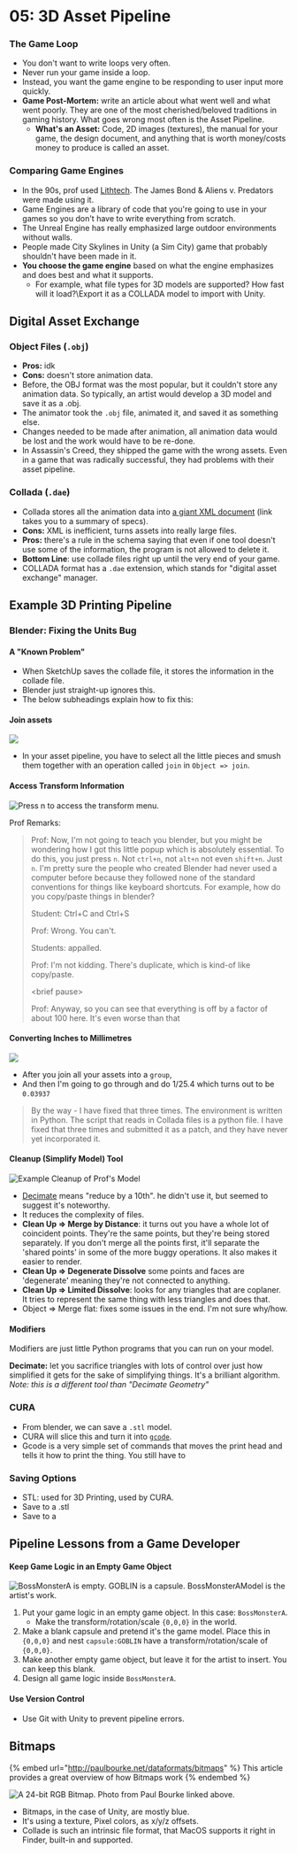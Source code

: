 # 05: 3D Asset Pipeline

### The Game Loop

* You don't want to write loops very often.
* Never run your game inside a loop.
* Instead, you want the game engine to be responding to user input more quickly.
* **Game Post-Mortem:** write an article about what went well and what went poorly. They are one of the most cherished/beloved traditions in gaming history. What goes wrong most often is the Asset Pipeline.
  * **What's an Asset:** Code, 2D images (textures), the manual for your game, the design document, and anything that is worth money/costs money to produce is called an asset.

### Comparing Game Engines

* In the 90s, prof used [Lithtech](https://en.wikipedia.org/wiki/LithTech). The James Bond & Aliens v. Predators were made using it.
* Game Engines are a library of code that you're going to use in your games so you don't have to write everything from scratch.
* The Unreal Engine has really emphasized large outdoor environments without walls.
* People made City Skylines in Unity (a Sim City) game that probably shouldn't have been made in it.&#x20;
* **You choose the game engine** based on what the engine emphasizes and does best and what it supports.
  * For example, what file types for 3D models are supported? How fast will it load?\Export it as a COLLADA model to import with Unity.

## Digital Asset Exchange

### Object Files (`.obj`)

* **Pros:** idk
* **Cons:** doesn't store animation data.
* Before, the OBJ format was the most popular, but it couldn't store any animation data. So typically, an artist would develop a 3D model and save it as a .obj.
* The animator took the `.obj` file, animated it, and saved it as something else.
* Changes needed to be made after animation, all animation data would be lost and the work would have to be re-done.
* In Assassin's Creed, they shipped the game with the wrong assets. Even in a game that was radically successful, they had problems with their asset pipeline.

### Collada (`.dae`)

* Collada stores all the animation data into [a giant XML document](http://cse.csusb.edu/tongyu/courses/cs520/notes/cs520b.pdf) (link takes you to a summary of specs).
* **Cons:** XML is inefficient, turns assets into really large files.
* **Pros:** there's a rule in the schema saying that even if one tool doesn't use some of the information, the program is not allowed to delete it.&#x20;
* **Bottom Line**: use collade files right up until the very end of your game.
* COLLADA format has a `.dae` extension, which stands for "digital asset exchange" manager.

## Example 3D Printing Pipeline

### Blender: Fixing the Units Bug

#### A "Known Problem"

* When SketchUp saves the collade file, it stores the information in the collade file.
* Blender just straight-up ignores this.
* The below subheadings explain how to fix this:

#### Join assets

![](<../../../../.gitbook/assets/Screenshot from 2022-02-28 00-43-49.png>)

* In your asset pipeline, you have to select all the little pieces and smush them together with an operation called `join` in `Object => join`.

#### Access Transform Information

![Press n to access the transform menu.](<../../../../.gitbook/assets/Screenshot from 2022-02-28 00-56-09.png>)



Prof Remarks:

> Prof: Now, I'm not going to teach you blender, but you might be wondering how I got this little popup which is absolutely essential. To do this, you just press `n`. Not `ctrl+n`, not `alt+n` not even `shift+n`. Just `n`. I'm pretty sure the people who created Blender had never used  a computer before because they followed none of the standard conventions for things like keyboard shortcuts. For example, how do you copy/paste things in blender?
>
> Student: Ctrl+C and Ctrl+S
>
> Prof: Wrong. You can't.
>
> Students: appalled.
>
> Prof: I'm not kidding. There's duplicate, which is kind-of like copy/paste.
>
> \<brief pause>&#x20;
>
> Prof: Anyway, so you can see that everything is off by a factor of about 100 here. It's even worse than that&#x20;

#### Converting Inches to Millimetres

![](<../../../../.gitbook/assets/Screenshot from 2022-02-28 00-59-41.png>)



* After you join all your assets into a `group`,&#x20;
* And then I'm going to go through and do 1/25.4 which turns out to be `0.03937`

> By the way - I have fixed that three times. The environment is written in Python. The script that reads in Collada files is a python file. I have fixed that three times and submitted it as a patch, and they have never yet incorporated it.

#### Cleanup (Simplify Model) Tool

![Example Cleanup of Prof's Model](<../../../../.gitbook/assets/Screenshot from 2022-02-28 01-18-52.png>)

* [Decimate](https://docs.blender.org/manual/en/latest/modeling/modifiers/generate/decimate.html) means "reduce by a 10th". he didn't use it, but seemed to suggest it's noteworthy.
* It reduces the complexity of files.
* **Clean Up => Merge by Distance**: it turns out you have a whole lot of coincident points. They're the same points, but they're being stored separately. If you don't merge all the points first, it'll separate the 'shared points' in some of the more buggy operations. It also makes it easier to render.
* **Clean Up => Degenerate Dissolve** some points and faces are 'degenerate' meaning they're not connected to anything.
* **Clean Up => Limited Dissolve**: looks for any triangles that are coplaner. It tries to represent the same thing with less triangles and does that.
* Object => Merge flat: fixes some issues in the end. I'm not sure why/how.

#### Modifiers

Modifiers are just little Python programs that you can run on your model.

**Decimate:** let you sacrifice triangles with lots of control over just how simplified it gets for the sake of simplifying things. It's a brilliant algorithm. _Note: this is a different tool than "Decimate Geometry"_

### CURA

* From blender, we can save a `.stl` model.
* CURA will slice this and turn it into [`gcode`](https://www.steckermachine.com/blog/g-code-and-m-code-programming).&#x20;
* Gcode is a very simple set of commands that moves the print head and tells it how to print the thing. You still have to&#x20;

### Saving Options

* STL: used for 3D Printing, used by CURA.
* Save to a .stl
* Save to a&#x20;

## Pipeline Lessons from a Game Developer

#### Keep Game Logic in an Empty Game Object

![BossMonsterA is empty. GOBLIN is a capsule. BossMonsterAModel is the artist's work.](<../../../../.gitbook/assets/Screenshot from 2022-02-28 21-42-39.png>)

1. Put your game logic in an empty game object. In this case: `BossMonsterA`.&#x20;
   * Make the transform/rotation/scale `{0,0,0}` in the world.
2. Make a blank capsule and pretend it's the game model. Place this in `{0,0,0}` and nest `capsule:GOBLIN` have a transform/rotation/scale of `{0,0,0}`.
3. Make another empty game object, but leave it for the artist to insert. You can keep this blank.
4. Design all game logic inside `BossMonsterA`.&#x20;

#### Use Version Control

* Use Git with Unity to prevent pipeline errors.

## Bitmaps

{% embed url="http://paulbourke.net/dataformats/bitmaps" %}
This article provides a great overview of how Bitmaps work
{% endembed %}

![A 24-bit RGB Bitmap. Photo from Paul Bourke linked above.](<../../../../.gitbook/assets/image (641) (1).png>)

* Bitmaps, in the case of Unity, are mostly blue.
* It's using a texture, Pixel colors, as x/y/z offsets.
* Collade is such an intrinsic file format, that MacOS supports it right in Finder, built-in and supported.
